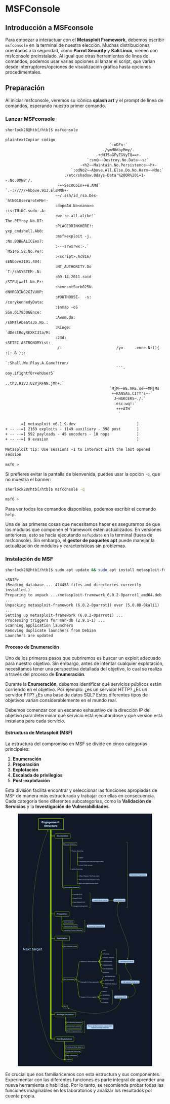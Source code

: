 # MSFConsole

## Introducción a MSFconsole

Para empezar a interactuar con el **Metasploit Framework**, debemos escribir `msfconsole` en la terminal de nuestra elección. Muchas distribuciones orientadas a la seguridad, como **Parrot Security** y **Kali Linux**, vienen con msfconsole preinstalado. Al igual que otras herramientas de línea de comandos, podemos usar varias opciones al lanzar el script, que varían desde interruptores/opciones de visualización gráfica hasta opciones procedimentales.

## Preparación

Al iniciar msfconsole, veremos su icónica **splash art** y el prompt de línea de comandos, esperando nuestro primer comando.

### **Lanzar MSFconsole**

```bash
sherlock28@htb[/htb]$ msfconsole
```

````plaintext
plaintextCopiar código                                                  
                                              `:oDFo:`                            
                                           ./ymM0dayMmy/.                          
                                        -+dHJ5aGFyZGVyIQ==+-                     
                                    `:sm⏣~~Destroy.No.Data~~s:`                
                                 -+h2~~Maintain.No.Persistence~~h+-               
                             `:odNo2~~Above.All.Else.Do.No.Harm~~Ndo:`          
                          ./etc/shadow.0days-Data'%20OR%201=1--.No.0MN8'/.      
                       -++SecKCoin++e.AMd`       `.-://///+hbove.913.ElsMNh+-    
                      -~/.ssh/id_rsa.Des-                  `htN01UserWroteMe!-  
                      :dopeAW.No<nano>o                     :is:TЯiKC.sudo-.A:  
                      :we're.all.alike'`                     The.PFYroy.No.D7:  
                      :PLACEDRINKHERE!:                      yxp_cmdshell.Ab0:    
                      :msf>exploit -j.                       :Ns.BOB&ALICEes7:    
                      :---srwxrwx:-.`                        `MS146.52.No.Per:    
                      :<script>.Ac816/                        sENbove3101.404:    
                      :NT_AUTHORITY.Do                        `T:/shSYSTEM-.N:    
                      :09.14.2011.raid                       /STFU|wall.No.Pr:    
                      :hevnsntSurb025N.                      dNVRGOING2GIVUUP:    
                      :#OUTHOUSE-  -s:                       /corykennedyData:    
                      :$nmap -oS                              SSo.6178306Ence:    
                      :Awsm.da:                            /shMTl#beats3o.No.:    
                      :Ring0:                             `dDestRoyREXKC3ta/M:    
                      :23d:                               sSETEC.ASTRONOMYist:    
                       /-                        /yo-    .ence.N:(){ :|: & };:    
                                                 `:Shall.We.Play.A.Game?tron/    
                                                 ```-ooy.if1ghtf0r+ehUser5`    
                                               ..th3.H1V3.U2VjRFNN.jMh+.`          
                                              `MjM~~WE.ARE.se~~MMjMs               
                                               +~KANSAS.CITY's~-`                   
                                                J~HAKCERS~./.`                    
                                                .esc:wq!:`                        
                                                 +++ATH`                             
                                                  `

       =[ metasploit v6.1.9-dev                           ]
+ -- --=[ 2169 exploits - 1149 auxiliary - 398 post       ]
+ -- --=[ 592 payloads - 45 encoders - 10 nops            ]
+ -- --=[ 9 evasion                                       ]

Metasploit tip: Use sessions -1 to interact with the last opened session

msf6 >
````

Si prefieres evitar la pantalla de bienvenida, puedes usar la opción `-q`, que no muestra el banner:

```bash
sherlock28@htb[/htb]$ msfconsole -q
```

```bash
msf6 >
```

Para ver todos los comandos disponibles, podemos escribir el comando `help`.

Una de las primeras cosas que necesitamos hacer es asegurarnos de que los módulos que componen el framework estén actualizados. En versiones anteriores, esto se hacía ejecutando `msfupdate` en la terminal (fuera de msfconsole). Sin embargo, el **gestor de paquetes apt** puede manejar la actualización de módulos y características sin problemas.

### **Instalación de MSF**

```bash
sherlock28@htb[/htb]$ sudo apt update && sudo apt install metasploit-framework
```

```plaintext
<SNIP>
(Reading database ... 414458 files and directories currently installed.)
Preparing to unpack .../metasploit-framework_6.0.2-0parrot1_amd64.deb ...
Unpacking metasploit-framework (6.0.2-0parrot1) over (5.0.88-0kali1) ...
Setting up metasploit-framework (6.0.2-0parrot1) ...
Processing triggers for man-db (2.9.1-1) ...
Scanning application launchers
Removing duplicate launchers from Debian
Launchers are updated
```

#### Proceso de Enumeración

Uno de los primeros pasos que cubriremos es buscar un exploit adecuado para nuestro objetivo. Sin embargo, antes de intentar cualquier explotación, necesitamos tener una perspectiva detallada del objetivo, lo cual se realiza a través del proceso de **Enumeración**.

Durante la **Enumeración**, debemos identificar qué servicios públicos están corriendo en el objetivo. Por ejemplo: ¿es un servidor HTTP? ¿Es un servidor FTP? ¿Es una base de datos SQL? Estos diferentes tipos de objetivos varían considerablemente en el mundo real.

Debemos comenzar con un escaneo exhaustivo de la dirección IP del objetivo para determinar qué servicio está ejecutándose y qué versión está instalada para cada servicio.

#### Estructura de Metasploit (MSF)

La estructura del compromiso en MSF se divide en cinco categorías principales:

1. **Enumeración**
2. **Preparación**
3. **Explotación**
4. **Escalada de privilegios**
5. **Post-explotación**

Esta división facilita encontrar y seleccionar las funciones apropiadas de MSF de manera más estructurada y trabajar con ellas en consecuencia. Cada categoría tiene diferentes subcategorías, como la **Validación de Servicios** y la **Investigación de Vulnerabilidades**.

<figure><img src="../../.gitbook/assets/S04_SS03.png" alt=""><figcaption></figcaption></figure>

Es crucial que nos familiaricemos con esta estructura y sus componentes. Experimentar con las diferentes funciones es parte integral de aprender una nueva herramienta o habilidad. Por lo tanto, se recomienda probar todas las funciones imaginables en los laboratorios y analizar los resultados por cuenta propia.
